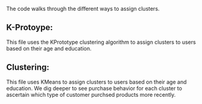 The code walks through the different ways to assign clusters.

## K-Protoype:

This file uses the KPrototype clustering algorithm to assign clusters to users based on their age and education. 


## Clustering:

This file uses KMeans to assign clusters to users based on their age and education. We dig deeper to see purchase behavior for each cluster to ascertain which type of customer purchsed products more recently. 
